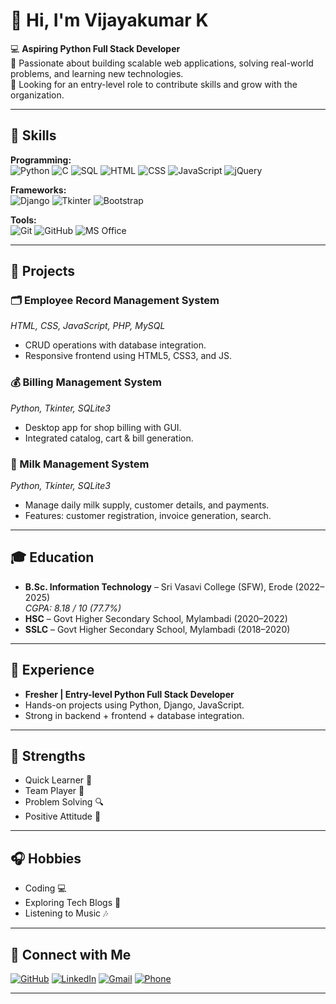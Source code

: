 # 👋 Hi, I'm Vijayakumar K

💻 **Aspiring Python Full Stack Developer**  
🎯 Passionate about building scalable web applications, solving real-world problems, and learning new technologies.  
📌 Looking for an entry-level role to contribute skills and grow with the organization.  

---

## 🚀 Skills

**Programming:**  
![Python](https://img.shields.io/badge/Python-3776AB?style=for-the-badge&logo=python&logoColor=white)
![C](https://img.shields.io/badge/C-00599C?style=for-the-badge&logo=c&logoColor=white)
![SQL](https://img.shields.io/badge/SQL-4479A1?style=for-the-badge&logo=mysql&logoColor=white)
![HTML](https://img.shields.io/badge/HTML5-E34F26?style=for-the-badge&logo=html5&logoColor=white)
![CSS](https://img.shields.io/badge/CSS3-1572B6?style=for-the-badge&logo=css3&logoColor=white)
![JavaScript](https://img.shields.io/badge/JavaScript-F7DF1E?style=for-the-badge&logo=javascript&logoColor=black)
![jQuery](https://img.shields.io/badge/jQuery-0769AD?style=for-the-badge&logo=jquery&logoColor=white)

**Frameworks:**  
![Django](https://img.shields.io/badge/Django-092E20?style=for-the-badge&logo=django&logoColor=green)
![Tkinter](https://img.shields.io/badge/Tkinter-FF6F00?style=for-the-badge&logo=python&logoColor=white)
![Bootstrap](https://img.shields.io/badge/Bootstrap-7952B3?style=for-the-badge&logo=bootstrap&logoColor=white)

**Tools:**  
![Git](https://img.shields.io/badge/Git-F05032?style=for-the-badge&logo=git&logoColor=white)
![GitHub](https://img.shields.io/badge/GitHub-181717?style=for-the-badge&logo=github&logoColor=white)
![MS Office](https://img.shields.io/badge/MS%20Office-D83B01?style=for-the-badge&logo=microsoft-office&logoColor=white)

---

## 📂 Projects

### 🗂 Employee Record Management System  
*HTML, CSS, JavaScript, PHP, MySQL*  
- CRUD operations with database integration.  
- Responsive frontend using HTML5, CSS3, and JS.  

### 💰 Billing Management System  
*Python, Tkinter, SQLite3*  
- Desktop app for shop billing with GUI.  
- Integrated catalog, cart & bill generation.  

### 🥛 Milk Management System  
*Python, Tkinter, SQLite3*  
- Manage daily milk supply, customer details, and payments.  
- Features: customer registration, invoice generation, search.  

---

## 🎓 Education

- **B.Sc. Information Technology** – Sri Vasavi College (SFW), Erode (2022–2025)  
  *CGPA: 8.18 / 10 (77.7%)*  
- **HSC** – Govt Higher Secondary School, Mylambadi (2020–2022)  
- **SSLC** – Govt Higher Secondary School, Mylambadi (2018–2020)  

---

## 💼 Experience

- **Fresher | Entry-level Python Full Stack Developer**  
- Hands-on projects using Python, Django, JavaScript.  
- Strong in backend + frontend + database integration.  

---

## 💪 Strengths
- Quick Learner 🧠  
- Team Player 🤝  
- Problem Solving 🔍  
- Positive Attitude 🌟  

---

## 🎧 Hobbies
- Coding 💻  
- Exploring Tech Blogs 📖  
- Listening to Music 🎶  

---

## 🔗 Connect with Me

[![GitHub](https://img.shields.io/badge/GitHub-100000?style=for-the-badge&logo=github&logoColor=white)](https://github.com/Vijay2005it)
[![LinkedIn](https://img.shields.io/badge/LinkedIn-0A66C2?style=for-the-badge&logo=linkedin&logoColor=white)](https://www.linkedin.com/in/vijayakumark2005)
[![Gmail](https://img.shields.io/badge/Gmail-D14836?style=for-the-badge&logo=gmail&logoColor=white)](mailto:kvijayakumarit2005@gmail.com)
[![Phone](https://img.shields.io/badge/Phone-25D366?style=for-the-badge&logo=whatsapp&logoColor=white)](tel:+918778769767)

---
